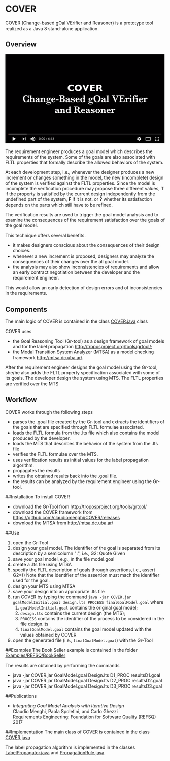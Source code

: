 # COVER
COVER (Change-based gOal VErifier and Reasoner) is a prototype tool realized as a Java 8 stand-alone application.  

## Overview

[![Change-based gOal VErifier and Reasoner](readmedocs/COVER.png
)](https://youtu.be/Upf473cSD7A "Change-based gOal VErifier and Reasoner")

The requirement engineer produces a goal model which describes the requirements of the system.
Some of the goals are also associated with FLTL properties that formally describe the allowed behaviors  of the system.

At each development step, i.e., whenever the designer produces a new increment or changes something in the model, the new (incomplete) design of the system is verified against the FLTL properties.
Since the model is incomplete the verification procedure may propose three different values, **T** if the property is satisfied by the current design independently from the undefined part of the system, **F** if it is not, or **?** whether its satisfaction depends on the parts which still have to be refined.

The verification results are used to trigger the goal model analysis and to examine the consequences of the requirement satisfaction over the goals of the goal model.

This technique offers several benefits. 
* it makes designers conscious about the consequences of their design choices. 
* whenever a new increment is proposed, designers may analyze the consequences of their changes over the all goal model.     
* the analysis may also show inconsistencies of requirements and allow an early contract negotiation between the developer and the requirement engineer. 

This would allow an early detection of design errors and of inconsistencies in the requirements. 

## Components
The main logic of COVER is contained in the class [COVER.java](cover/src/main/java/cover/COVER.java) class

COVER uses

* the Goal Reasoning Tool (Gr-tool) as a design framework of  goal models  and for the label propagation <http://troposproject.org/tools/grtool/>;
* the Modal Transition System Analyzer (MTSA) as a model checking framework <http://mtsa.dc.uba.ar/>.

After the requirement engineer designs the goal model using the Gr-tool, she/he also adds the FLTL property specification associated with some of its goals.
The developer design the system using MTS.
The FLTL properties are verified over the MTS

## Workflow
COVER works through the following steps
* parses the .goal file created by the Gr-tool and extracts the identifiers of the goals that are specified through FLTL formulae associated.
* loads the FLTL formula from the .lts file which also contains the model produced by the developer. 
* loads the MTS that describes the behavior of the system from the .lts file
* verifies the FLTL formulae over the MTS. 
* uses verification results as initial values for the label propagation algorithm.
* propagates the results
* writes the obtained results back into the .goal file.
* the results can be analyzed by the requirement engineer using the Gr-tool.

##Installation
To install COVER
* download the Gr-Tool from <http://troposproject.org/tools/grtool/>
* download the COVER framework from <https://github.com/claudiomenghi/COVER/releases>
* download the MTSA from <http://mtsa.dc.uba.ar/>

##Use
1. open the Gr-Tool 
2. design your goal model. The identifier of the goal is separated from its description by a semicolumn ":", i.e., G2: Quote Given 
3. save your goal model, e.g., in the file model.goal
4. create a .lts file using MTSA
5. specify the FLTL description of goals through assertions, i.e., assert G2=([](F_REQUEST_QUOTE-><>F_SYSTEM_PROVIDES_QUOTES)) 
Note that the identifier of the assertion must mach the identifier used for the goal.
4. design your MTS using MTSA
5. save your design into an appropriate .lts file
6. run COVER by typing the command <code>java -jar COVER.jar goalModelInitial.goal design.lts PROCESS finalGoalModel.goal</code> where
    1. <code>goalModelInitial.goal</code> contains the original goal model;
    2. <code>design.lts</code> contains the current design (the MTS);
    3. <code>PROCESS</code> contains the identifier of the process to be considered in the file design.lts
    3. <code>finalGoalModel.goal</code> contains the goal model updated with the values obtained by COVER
7. open the generated file (i.e., <code>finalGoalModel.goal</code>) with the Gr-Tool

##Examples
The Book Seller example is contained in the folder [Examples/REFSQ/BookSeller](Examples/REFSQ/BookSeller)

The results are obtained by performing the commands 

* java -jar COVER.jar GoalModel.goal Design.lts D1_PROC resultsD1.goal
* java -jar COVER.jar GoalModel.goal Design.lts D2_PROC resultsD2.goal
* java -jar COVER.jar GoalModel.goal Design.lts D3_PROC resultsD3.goal

##Publications

* *Integrating Goal Model Analysis with Iterative Design*<br/> 
 Claudio Menghi, Paola Spoletini, and Carlo Ghezzi  <br/>
 Requirements Engineering: Foundation for Software Quality (REFSQ) 2017

##Implementation
The main class of COVER is contained in the class [COVER.java](cover/coverengine/src/main/java/cover/COVER.java)

The label propagation algorithm is implemented in the classes [LabelPropagator.java](cover/coverengine/src/main/java/labelpropagation/LabelPropagator.java) and [PropagationRule.java](cover/coverengine/src/main/java/labelpropagation/PropagationRule.java)
